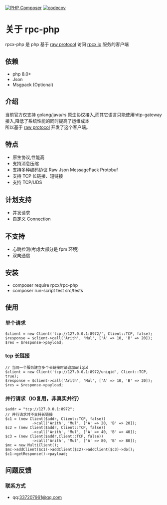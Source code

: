 [![PHP Composer](https://github.com/banzhang/rpcx-php/actions/workflows/php.yml/badge.svg)](https://github.com/banzhang/rpcx-php/actions/workflows/php.yml)
[![codecov](https://codecov.io/github/banzhang/rpcx-php/graph/badge.svg?token=J8ZGOEGQKR)](https://codecov.io/github/banzhang/rpcx-php)
# 关于 rpc-php

rpcx-php 是 php 基于 [raw protocol](https://doc.rpcx.io/part5/protocol.html)  访问 [rpcx.io](https://rpcx.io/) 服务的客户端  

## 依赖
- php 8.0+
- Json
- Msgpack (Optional)

## 介绍
当前官方仅支持 golang/java/rs 原生协议接入,而其它语言只能使用http-gateway接入,降低了系统性能的同时提高了运维成本  
所以基于 [raw protocol](https://doc.rpcx.io/part5/protocol.html) 开发了这个客户端。

## 特点

- 原生协议,性能高
- 支持消息压缩 
- 支持多种编码协议 Raw Json MessagePack Protobuf
- 支持 TCP 长链接、短链接
- 支持 TCP/UDS

## 计划支持
- 并发请求
- 自定义 Connection

## 不支持
- 心跳检测(考虑大部分是 fpm 环境)
- 双向通信

## 安装
- composer require rpcx/rpc-php
- composer run-script test src/tests

## 使用
### 单个请求
```
$client = new Client('tcp://127.0.0.1:8972/', Client::TCP, false);
$response = $client->call('Arith', 'Mul', ['A' => 10, 'B' => 20]);
$res = $response->payload;
```
### tcp 长链接
```
// 当同一个服务建立多个长链接时请追加uniqid
$client = new Client('tcp://127.0.0.1:8972/uniqid', Client::TCP, true);
$response = $client->call('Arith', 'Mul', ['A' => 10, 'B' => 20]);
$res = $response->payload;
```

### 并行请求（IO复用，非真实并行）
```
$addr = "tcp://127.0.0.1:8972";
// 并行请求时不支持长链接
$c1 = (new Client($addr, Client::TCP, false))
            ->call('Arith', 'Mul', ['A' => 20, 'B' => 20]);
$c2 = (new Client($addr, Client::TCP, false))
            ->call('Arith', 'Mul', ['A' => 40, 'B' => 40]);
$c3 = (new Client($addr,Client::TCP, false))
            ->call('Arith', 'Mul', ['A' => 80, 'B' => 80]);
$mc = new MultiClient();
$mc->addClient($c1)->addClient($c2)->addClient($c3)->do();
$c1->getResponse()->payload;
```

## 问题反馈
### 联系方式
- qq:337207961@qq.com
